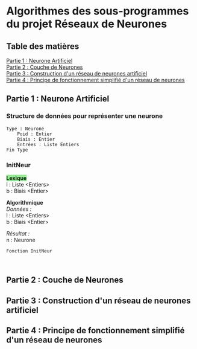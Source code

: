 
# Algorithmes des sous-programmes du projet Réseaux de Neurones

## Table des matières

[Partie 1 : Neurone Artificiel](#partie-1--neurone-artificiel) </br>
[Partie 2 : Couche de Neurones](#partie-2--couche-de-neurones) </br>
[Partie 3 : Construction d'un réseau de neurones artificiel](#partie-3--construction-dun-réseau-de-neurones-artificiel) </br>
[Partie 4 : Principe de fonctionnement simplifié d'un réseau de neurones](#partie-4--principe-de-fonctionnement-simplifié-dun-réseau-de-neurones)


## Partie 1 : Neurone Artificiel

### Structure de données pour représenter une neurone 

````
Type : Neurone 
    Poid : Entier 
    Biais : Entier 
    Entrées : Liste Entiers
Fin Type
````

### InitNeur

<span style="background-color: lightgreen;">**Lexique** </br></span>
l : Liste &lt;Entiers&gt;</br> 
b : Biais &lt;Entier&gt;

**Algorithmique** </br>
*Données :* </br>
l : Liste &lt;Entiers&gt;</br>
b : Biais &lt;Entier&gt;

*Résultat :* </br>
n : Neurone<Neurone>

````
Fonction InitNeur



````

## Partie 2 : Couche de Neurones

## Partie 3 : Construction d'un réseau de neurones artificiel

## Partie 4 : Principe de fonctionnement simplifié d'un réseau de neurones
